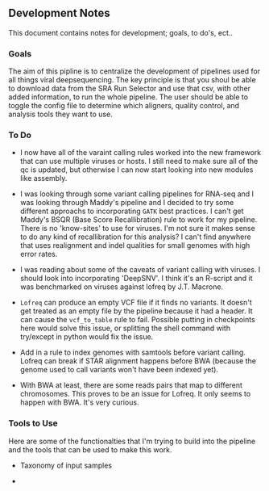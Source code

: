 ## Development Notes

This document contains notes for development; goals, to do's, ect..

### Goals

The aim of this pipline is to centralize the development of pipelines used for all things viral deepsequencing. The key principle is that you shoul be able to download data from the SRA Run Selector and use that csv, with other added information, to run the whole pipeline. The user should be able to toggle the config file to determine which aligners, quality control, and analysis tools they want to use. 

### To Do

- I now have all of the varaint calling rules worked into the new framework that can use multiple viruses or hosts. I still need to make sure all of the qc is updated, but otherwise I can now start looking into new modules like assembly. 

- I was looking through some variant calling pipelines for RNA-seq and I was looking through Maddy's pipeline and I decided to try some different approachs to incorporating `GATK` best practices. I can't get Maddy's BSQR (Base Score Recallibration) rule to work for my pipeline. There is no 'know-sites' to use for viruses. I'm not sure it makes sense to do any kind of recallibration for this analysis? I can't find anywhere that uses realignment and indel qualities for small genomes with high error rates. 

- I was reading about some of the caveats of variant calling with viruses. I should look into incorporating 'DeepSNV'. I think it's an R-script and it was benchmarked on viruses against lofreq by J.T. Macrone. 

- `Lofreq` can produce an empty VCF file if it finds no variants. It doesn't get treated as an empty file by the pipeline because it had a header. It can cause the `vcf_to_table` rule to fail. Possible putting in checkpoints here would solve this issue, or splitting the shell command with try/except in python would fix the issue.

- Add in a rule to index genomes with samtools before variant calling. Lofreq can break if STAR alignment happens before BWA (because the genome used to call variants won't have been indexed yet).  

- With BWA at least, there are some reads pairs that map to different chromosomes. This proves to be an issue for Lofreq. It only seems to happen with BWA. It's very curious. 

### Tools to Use

Here are some of the functionalties that I'm trying to build into the pipeline and the tools that can be used to make this work.

- Taxonomy of input samples 

- 
